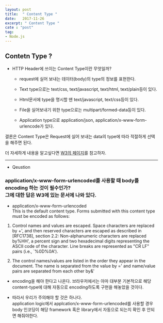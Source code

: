 ```yaml
---
layout: post
title:  " Content Type "
date:   2017-11-26
excerpt: " Content Type "
cate : "post"
tag:
- Node.js
---
```


## Contetn Type ?

* HTTP Header에 쓰이는 Content Type이란 무엇일까?

	- request에 실어 보내는 데이터(body)의 type의 정보를 표현한다.

	- Text type으로는 text/css, text/javascript, text/html, text/plain등이 있다.

	- Html문서에 type을 명시할 땐 text/javascript, text/css등이 있다.

	- File을 실어보내기 위한 type으로는 multipart/formed-data등이 있다.

	- Application type으로 application/json, application/x-www-form-urlencode가 있다.

결론은 Content Type은 Request에 실어 보내는 data의 type에 따라 적절하게 선택을 해주면 된다.

더 자세하게 내용을 알고싶다면 [W3의 페이지](http://www.w3.org/Protocols/rfc1341/4_Content-Type.html)를 참고하자. 



---

* Qeustion

### application/x-www-form-urlencoded를 사용할 때 body를 encoding 하는 것이 필수인가? <br> 그에 대한 답은 W3에 있는 문서에 나와 있다.


* application/x-www-form-urlencoded <br> This is the default content type. Forms submitted with this content type must be encoded as follows: 

1. Control names and values are escaped. Space characters are replaced by +', and then reserved characters are escaped as described in [RFC1738], section 2.2: Non-alphanumeric characters are replaced by%HH', a percent sign and two hexadecimal digits representing the ASCII code of the character. Line breaks are represented as "CR LF" pairs (i.e., `%0D%0A').

2. The control names/values are listed in the order they appear in the document. The name is separated from the value by =' and name/value pairs are separated from each other by&'

* encoding을 해야 한다고 나온다. 브라우저에서는 아마 대부분 기본적으로 해당 content-type에 대해 자동으로 encoding하도록 구현을 해놓았을 것이다.

* 따라서 우리가 주의해야 할 것은 하나다. <br> application logic에서 applcation/x-www-form-urlencoded를 사용할 경우 body 인코딩이 해당 framework 혹은 library에서 자동으로 되는지 확인 후 안되면 해줘야한다.




